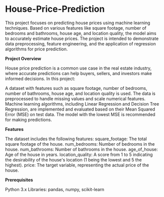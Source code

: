 # House-Price-Prediction

This project focuses on predicting house prices using machine learning techniques. Based on various features like square footage, number of bedrooms and bathrooms, house age, and location quality, the model aims to accurately estimate house prices. The project is intended to demonstrate data preprocessing, feature engineering, and the application of regression algorithms for price prediction.

**Project Overview**

House price prediction is a common use case in the real estate industry, where accurate predictions can help buyers, sellers, and investors make informed decisions. 
In this project:

A dataset with features such as square footage, number of bedrooms, number of bathrooms, house age, and location quality is used.
The data is preprocessed to handle missing values and scale numerical features.
Machine learning algorithms, including Linear Regression and Decision Tree Regression, are implemented and evaluated based on their Mean Squared Error (MSE) on test data.
The model with the lowest MSE is recommended for making predictions.

**Features**

The dataset includes the following features:
  square_footage: The total square footage of the house.
  num_bedrooms: Number of bedrooms in the house.
  num_bathrooms: Number of bathrooms in the house.
  age_of_house: Age of the house in years.
  location_quality: A score from 1 to 5 indicating the desirability of the house's location (1 being the lowest and 5 the highest).
  price: The target variable, representing the actual price of the house.
 
**Prerequisites**

  Python 3.x
  Libraries: pandas, numpy, scikit-learn
